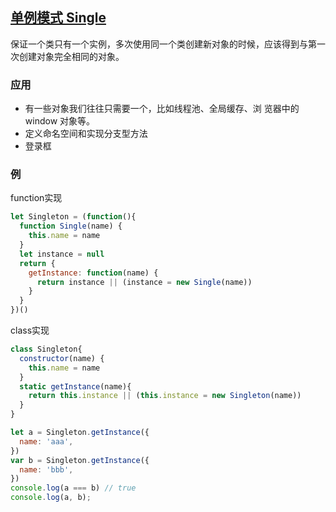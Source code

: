 ## [单例模式 Single](https://juejin.im/post/5c2cc7595188250d9e607773)

保证一个类只有一个实例，多次使用同一个类创建新对象的时候，应该得到与第一次创建对象完全相同的对象。

### 应用
* 有一些对象我们往往只需要一个，比如线程池、全局缓存、浏 览器中的 window 对象等。
* 定义命名空间和实现分支型方法  
* 登录框  

### 例
function实现
```js
let Singleton = (function(){
  function Single(name) {
    this.name = name
  }
  let instance = null
  return {
    getInstance: function(name) {
      return instance || (instance = new Single(name))
    }
  }
})()
```

class实现
```js
class Singleton{
  constructor(name) {
    this.name = name
  }
  static getInstance(name){
    return this.instance || (this.instance = new Singleton(name))
  }
}
```


```js
let a = Singleton.getInstance({
  name: 'aaa',
})
var b = Singleton.getInstance({
  name: 'bbb',
})
console.log(a === b) // true
console.log(a, b);
```
